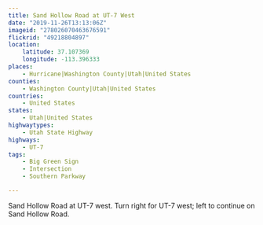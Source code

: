 ```yaml
---
title: Sand Hollow Road at UT-7 West
date: "2019-11-26T13:13:06Z"
imageid: "278026070463676591"
flickrid: "49218804897"
location:
    latitude: 37.107369
    longitude: -113.396333
places:
    - Hurricane|Washington County|Utah|United States
counties:
    - Washington County|Utah|United States
countries:
    - United States
states:
    - Utah|United States
highwaytypes:
    - Utah State Highway
highways:
    - UT-7
tags:
    - Big Green Sign
    - Intersection
    - Southern Parkway

---
```

Sand Hollow Road at UT-7 west.  Turn right for UT-7 west; left to continue on Sand Hollow Road.